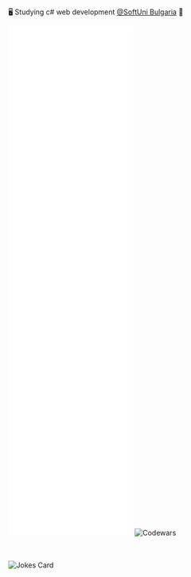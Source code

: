 🖥️ Studying c# web development [@SoftUni Bulgaria](https://softuni.bg) 👀

![Metrics](/github-metrics.svg)
![Codewars](https://www.codewars.com/users/Krasipeace/badges/large)

 <br /> <br />
![Jokes Card](https://readme-jokes.vercel.app/api)

<!---
Krasipeace/Krasipeace is a ✨ special ✨ repository because its `README.md` (this file) appears on your GitHub profile.
You can click the Preview link to take a look at your changes.
--->
